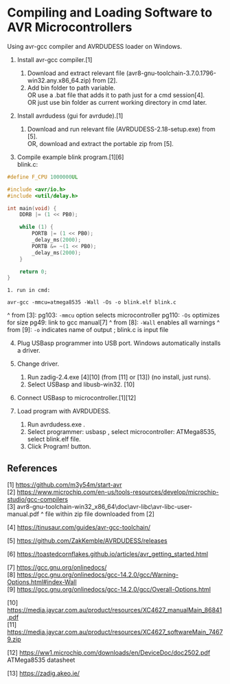 # Compiling and Loading Software to AVR Microcontrollers #

Using avr-gcc compiler and AVRDUDESS loader on Windows.


1. Install avr-gcc compiler.[1]
    1. Download and extract relevant file (avr8-gnu-toolchain-3.7.0.1796-win32.any.x86_64.zip) from [2].
    2. Add bin folder to path variable.</br>
OR use a .bat file that adds it to path just for a cmd session[4].</br>
OR just use bin folder as current working directory in cmd later.


2. Install avrdudess (gui for avrdude).[1]
    1. Download and run relevant file (AVRDUDESS-2.18-setup.exe) from [5].</br>
OR, download and extract the portable zip from [5].


3. Compile example blink program.[1][6]</br>
blink.c:
```c
#define F_CPU 1000000UL

#include <avr/io.h>
#include <util/delay.h>

int main(void) {
	DDRB |= (1 << PB0);

	while (1) {
		PORTB |= (1 << PB0);
		_delay_ms(2000);
		PORTB &= ~(1 << PB0);
		_delay_ms(2000);
	}

	return 0;
}
```

    1. run in cmd:
`avr-gcc -mmcu=atmega8535 -Wall -Os -o blink.elf blink.c`

^ from [3]:
pg103: `-mmcu` option selects microcontroller
pg110: `-Os` optimizes for size
pg49: link to gcc manual[7]
^ from [8]: `-Wall` enables all warnings
^ from [9]: `-o` indicates name of output ; blink.c is input file


4. Plug USBasp programmer into USB port. Windows automatically installs a driver.

5. Change driver.
    1. Run zadig-2.4.exe [4][10] (from [11] or [13]) (no install, just runs).
    2. Select USBasp and libusb-win32. [10]

6. Connect USBasp to microcontroller.[1][12]

7. Load program with AVRDUDESS.
    1. Run avrdudess.exe .
    2. Select programmer: usbasp , select microcontroller: ATMega8535, select blink.elf file.
    3. Click Program! button.



## References ##

[1] https://github.com/m3y54m/start-avr</br>
[2] https://www.microchip.com/en-us/tools-resources/develop/microchip-studio/gcc-compilers</br>
[3] avr8-gnu-toolchain-win32_x86_64\doc\avr-libc\avr-libc-user-manual.pdf
^ file within zip file downloaded from [2]

[4] https://tinusaur.com/guides/avr-gcc-toolchain/

[5] https://github.com/ZakKemble/AVRDUDESS/releases

[6] https://toastedcornflakes.github.io/articles/avr_getting_started.html

[7] https://gcc.gnu.org/onlinedocs/</br>
[8] https://gcc.gnu.org/onlinedocs/gcc-14.2.0/gcc/Warning-Options.html#index-Wall</br>
[9] https://gcc.gnu.org/onlinedocs/gcc-14.2.0/gcc/Overall-Options.html

[10] https://media.jaycar.com.au/product/resources/XC4627_manualMain_86841.pdf</br>
[11] https://media.jaycar.com.au/product/resources/XC4627_softwareMain_74679.zip

[12] https://ww1.microchip.com/downloads/en/DeviceDoc/doc2502.pdf	ATMega8535 datasheet

[13] https://zadig.akeo.ie/

